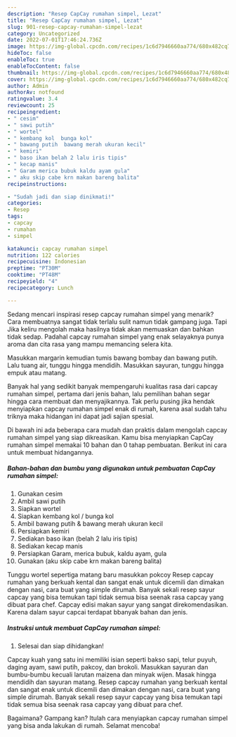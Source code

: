 ```yaml
---
description: "Resep CapCay rumahan simpel, Lezat"
title: "Resep CapCay rumahan simpel, Lezat"
slug: 901-resep-capcay-rumahan-simpel-lezat
category: Uncategorized
date: 2022-07-01T17:46:24.736Z
image: https://img-global.cpcdn.com/recipes/1c6d7946660aa774/680x482cq70/capcay-rumahan-simpel-foto-resep-utama.jpg
hideToc: false
enableToc: true
enableTocContent: false
thumbnail: https://img-global.cpcdn.com/recipes/1c6d7946660aa774/680x482cq70/capcay-rumahan-simpel-foto-resep-utama.jpg
cover: https://img-global.cpcdn.com/recipes/1c6d7946660aa774/680x482cq70/capcay-rumahan-simpel-foto-resep-utama.jpg
author: Admin
authorAv: notfound
ratingvalue: 3.4
reviewcount: 25
recipeingredient:
- " cesim"
- " sawi putih"
- " wortel"
- " kembang kol  bunga kol"
- " bawang putih  bawang merah ukuran kecil"
- " kemiri"
- " baso ikan belah 2 lalu iris tipis"
- " kecap manis"
- " Garam merica bubuk kaldu ayam gula"
- " aku skip cabe krn makan bareng balita"
recipeinstructions:

- "Sudah jadi dan siap dinikmati!"
categories:
- Resep
tags:
- capcay
- rumahan
- simpel

katakunci: capcay rumahan simpel 
nutrition: 122 calories
recipecuisine: Indonesian
preptime: "PT30M"
cooktime: "PT48M"
recipeyield: "4"
recipecategory: Lunch

---
```



Sedang mencari inspirasi resep capcay rumahan simpel yang menarik? Cara membuatnya sangat tidak terlalu sulit namun tidak gampang juga. Tapi Jika keliru mengolah maka hasilnya tidak akan memuaskan dan bahkan tidak sedap. Padahal capcay rumahan simpel yang enak selayaknya punya aroma dan cita rasa yang mampu memancing selera kita.


Masukkan margarin kemudian tumis bawang bombay dan bawang putih. Lalu tuang air, tunggu hingga mendidih. Masukkan sayuran, tunggu hingga empuk atau matang.

Banyak hal yang sedikit banyak mempengaruhi kualitas rasa dari capcay rumahan simpel, pertama dari jenis bahan, lalu pemilihan bahan segar hingga cara membuat dan menyajikannya. Tak perlu pusing jika hendak menyiapkan capcay rumahan simpel enak di rumah, karena asal sudah tahu triknya maka hidangan ini dapat jadi sajian spesial.


Di bawah ini ada beberapa cara mudah dan praktis dalam mengolah capcay rumahan simpel yang siap dikreasikan. Kamu bisa menyiapkan CapCay rumahan simpel memakai 10 bahan dan 0 tahap pembuatan. Berikut ini cara untuk membuat hidangannya.

<!--inarticleads1-->

##### Bahan-bahan dan bumbu yang digunakan untuk pembuatan CapCay rumahan simpel:

1. Gunakan  cesim
1. Ambil  sawi putih
1. Siapkan  wortel
1. Siapkan  kembang kol / bunga kol
1. Ambil  bawang putih &amp; bawang merah ukuran kecil
1. Persiapkan  kemiri
1. Sediakan  baso ikan (belah 2 lalu iris tipis)
1. Sediakan  kecap manis
1. Persiapkan  Garam, merica bubuk, kaldu ayam, gula
1. Gunakan  (aku skip cabe krn makan bareng balita)


Tunggu wortel sepertiga matang baru masukkan pokcoy Resep capcay rumahan yang berkuah kental dan sangat enak untuk dicemili dan dimakan dengan nasi, cara buat yang simple dirumah. Banyak sekali resep sayur capcay yang bisa temukan tapi tidak semua bisa seenak rasa capcay yang dibuat para chef. Capcay edisi makan sayur yang sangat direkomendasikan. Karena dalam sayur capcai terdapat bbanyak bahan dan jenis. 

<!--inarticleads2-->

##### Instruksi untuk membuat CapCay rumahan simpel:


1. Selesai dan siap dihidangkan!

Capcay kuah yang satu ini memiliki isian seperti bakso sapi, telur puyuh, daging ayam, sawi putih, pakcoy, dan brokoli. Masukkan sayuran dan bumbu-bumbu kecuali larutan maizena dan minyak wijen. Masak hingga mendidih dan sayuran matang. Resep capcay rumahan yang berkuah kental dan sangat enak untuk dicemili dan dimakan dengan nasi, cara buat yang simple dirumah. Banyak sekali resep sayur capcay yang bisa temukan tapi tidak semua bisa seenak rasa capcay yang dibuat para chef. 

Bagaimana? Gampang kan? Itulah cara menyiapkan capcay rumahan simpel yang bisa anda lakukan di rumah. Selamat mencoba!
